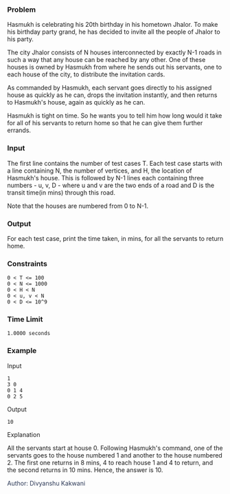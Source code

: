 
### Problem

Hasmukh is celebrating his 20th birthday in his hometown Jhalor. To make his birthday party grand,
he has decided to invite all the people of Jhalor to his party.

The city Jhalor consists of N houses interconnected by exactly N-1 roads in such a way that any house can be reached
by any other. One of these houses is owned by Hasmukh from where he sends out
his servants, one to each house of the city, to distribute the invitation cards. 

As commanded by Hasmukh, each servant goes directly to his assigned house as quickly as he can, drops the invitation instantly, and then returns to Hasmukh's house, again as quickly as he can.

Hasmukh is tight on time. So he wants you to tell him how long would it take for all of his
servants to return home so that he can give them further errands.

### Input

The first line contains the number of test cases T. Each test case starts with a line containing
N, the number of vertices, and H, the location of Hasmukh's house. This is followed by N-1 lines each 
containing three numbers - u, v, D - where u and v are the two ends of a road and D is the transit time(in mins)
through this road.

Note that the houses are numbered from 0 to N-1.

### Output

For each test case, print the time taken, in mins, for all the servants to return home.

### Constraints
```
0 < T <= 100
0 < N <= 1000
0 < H < N
0 < u, v < N
0 < D <= 10^9
```

### Time Limit
`1.0000 seconds`

### Example

Input
```
1
3 0
0 1 4
0 2 5
```

Output
```
10
```
Explanation

All the servants start at house 0. Following Hasmukh's command, one of the servants goes to
the house numbered 1 and another to the house numbered 2. The first one returns in 8 mins,
4 to reach house 1 and 4 to return, and the second returns in 10 mins. Hence, the answer is 10.


<p style="color:#2B3856">
Author: Divyanshu Kakwani <br>
</p>
